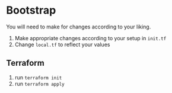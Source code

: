 # Bootstrap

You will need to make for changes according to your liking.
1. Make appropriate changes according to your setup in `init.tf`
2. Change `local.tf` to reflect your values

## Terraform

1. run ```terraform init```
2. run ```terraform apply```
